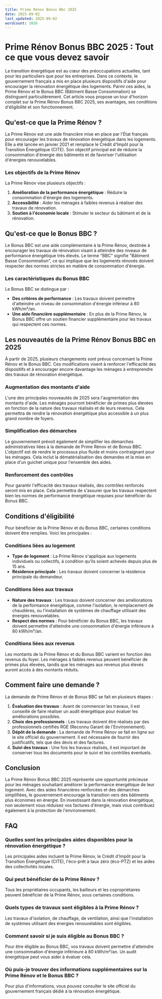 ```yaml
---
title: Prime Rénov Bonus Bbc 2025
date: 2025-09-02
last_updated: 2025-09-02
wordcount: 1016
---
```


# Prime Rénov Bonus BBC 2025 : Tout ce que vous devez savoir

La transition énergétique est au cœur des préoccupations actuelles, tant pour les particuliers que pour les entreprises. Dans ce contexte, le gouvernement français a mis en place plusieurs dispositifs d'aide pour encourager la rénovation énergétique des logements. Parmi ces aides, la Prime Rénov et le Bonus BBC (Bâtiment Basse Consommation) se distinguent particulièrement. Cet article vous propose un tour d'horizon complet sur la Prime Rénov Bonus BBC 2025, ses avantages, ses conditions d'éligibilité et son fonctionnement.

## Qu'est-ce que la Prime Rénov ?

La Prime Rénov est une aide financière mise en place par l'État français pour encourager les travaux de rénovation énergétique dans les logements. Elle a été lancée en janvier 2021 et remplace le Crédit d'Impôt pour la Transition Énergétique (CITE). Son objectif principal est de réduire la consommation d'énergie des bâtiments et de favoriser l'utilisation d'énergies renouvelables.

### Les objectifs de la Prime Rénov

La Prime Rénov vise plusieurs objectifs :

1. **Amélioration de la performance énergétique** : Réduire la consommation d'énergie des logements.
2. **Accessibilité** : Aider les ménages à faibles revenus à réaliser des travaux de rénovation.
3. **Soutien à l'économie locale** : Stimuler le secteur du bâtiment et de la rénovation.

## Qu'est-ce que le Bonus BBC ?

Le Bonus BBC est une aide complémentaire à la Prime Rénov, destinée à encourager les travaux de rénovation visant à atteindre des niveaux de performance énergétique très élevés. Le terme "BBC" signifie "Bâtiment Basse Consommation", ce qui implique que les logements rénovés doivent respecter des normes strictes en matière de consommation d'énergie.

### Les caractéristiques du Bonus BBC

Le Bonus BBC se distingue par :

- **Des critères de performance** : Les travaux doivent permettre d'atteindre un niveau de consommation d'énergie inférieur à 80 kWh/m²/an.
- **Une aide financière supplémentaire** : En plus de la Prime Rénov, le Bonus BBC offre un soutien financier supplémentaire pour les travaux qui respectent ces normes.

## Les nouveautés de la Prime Rénov Bonus BBC en 2025

À partir de 2025, plusieurs changements sont prévus concernant la Prime Rénov et le Bonus BBC. Ces modifications visent à renforcer l'efficacité des dispositifs et à encourager encore davantage les ménages à entreprendre des travaux de rénovation énergétique.

### Augmentation des montants d'aide

L'une des principales nouveautés de 2025 sera l'augmentation des montants d'aide. Les ménages pourront bénéficier de primes plus élevées en fonction de la nature des travaux réalisés et de leurs revenus. Cela permettra de rendre la rénovation énergétique plus accessible à un plus grand nombre de foyers.

### Simplification des démarches

Le gouvernement prévoit également de simplifier les démarches administratives liées à la demande de Prime Rénov et de Bonus BBC. L'objectif est de rendre le processus plus fluide et moins contraignant pour les ménages. Cela inclut la dématérialisation des demandes et la mise en place d'un guichet unique pour l'ensemble des aides.

### Renforcement des contrôles

Pour garantir l'efficacité des travaux réalisés, des contrôles renforcés seront mis en place. Cela permettra de s'assurer que les travaux respectent bien les normes de performance énergétique requises pour bénéficier du Bonus BBC.

## Conditions d'éligibilité

Pour bénéficier de la Prime Rénov et du Bonus BBC, certaines conditions doivent être remplies. Voici les principales :

### Conditions liées au logement

- **Type de logement** : La Prime Rénov s'applique aux logements individuels ou collectifs, à condition qu'ils soient achevés depuis plus de 15 ans.
- **Résidence principale** : Les travaux doivent concerner la résidence principale du demandeur.

### Conditions liées aux travaux

- **Nature des travaux** : Les travaux doivent concerner des améliorations de la performance énergétique, comme l'isolation, le remplacement de chaudières, ou l'installation de systèmes de chauffage utilisant des énergies renouvelables.
- **Respect des normes** : Pour bénéficier du Bonus BBC, les travaux doivent permettre d'atteindre une consommation d'énergie inférieure à 80 kWh/m²/an.

### Conditions liées aux revenus

Les montants de la Prime Rénov et du Bonus BBC varient en fonction des revenus du foyer. Les ménages à faibles revenus peuvent bénéficier de primes plus élevées, tandis que les ménages aux revenus plus élevés auront accès à des montants réduits.

## Comment faire une demande ?

La demande de Prime Rénov et de Bonus BBC se fait en plusieurs étapes :

1. **Évaluation des travaux** : Avant de commencer les travaux, il est conseillé de faire réaliser un audit énergétique pour évaluer les améliorations possibles.
2. **Choix des professionnels** : Les travaux doivent être réalisés par des professionnels certifiés RGE (Reconnu Garant de l'Environnement).
3. **Dépôt de la demande** : La demande de Prime Rénov se fait en ligne sur le site officiel du gouvernement. Il est nécessaire de fournir des justificatifs, tels que des devis et des factures.
4. **Suivi des travaux** : Une fois les travaux réalisés, il est important de conserver tous les documents pour le suivi et les contrôles éventuels.

## Conclusion

La Prime Rénov Bonus BBC 2025 représente une opportunité précieuse pour les ménages souhaitant améliorer la performance énergétique de leur logement. Avec des aides financières renforcées et des démarches simplifiées, le gouvernement encourage la transition vers des bâtiments plus économes en énergie. En investissant dans la rénovation énergétique, non seulement vous réduisez vos factures d'énergie, mais vous contribuez également à la protection de l'environnement.

## FAQ

### Quelles sont les principales aides disponibles pour la rénovation énergétique ?

Les principales aides incluent la Prime Rénov, le Crédit d'Impôt pour la Transition Énergétique (CITE), l'éco-prêt à taux zéro (éco-PTZ) et les aides des collectivités locales.

### Qui peut bénéficier de la Prime Rénov ?

Tous les propriétaires occupants, les bailleurs et les copropriétaires peuvent bénéficier de la Prime Rénov, sous certaines conditions.

### Quels types de travaux sont éligibles à la Prime Rénov ?

Les travaux d'isolation, de chauffage, de ventilation, ainsi que l'installation de systèmes utilisant des énergies renouvelables sont éligibles.

### Comment savoir si je suis éligible au Bonus BBC ?

Pour être éligible au Bonus BBC, vos travaux doivent permettre d'atteindre une consommation d'énergie inférieure à 80 kWh/m²/an. Un audit énergétique peut vous aider à évaluer cela.

### Où puis-je trouver des informations supplémentaires sur la Prime Rénov et le Bonus BBC ?

Pour plus d'informations, vous pouvez consulter le site officiel du gouvernement français dédié à la rénovation énergétique.